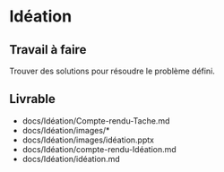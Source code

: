 # Idéation

## Travail à faire
Trouver des solutions pour résoudre le problème défini.

## Livrable
- docs/Idéation/Compte-rendu-Tache.md
- docs/Idéation/images/* 
- docs/Idéation/images/idéation.pptx
- docs/Idéation/compte-rendu-Idéation.md
- docs/Idéation/idéation.md 